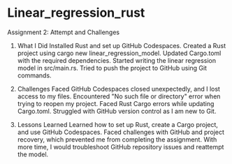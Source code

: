 # Linear_regression_rust
Assignment 2: Attempt and Challenges
1. What I Did
Installed Rust and set up GitHub Codespaces.
Created a Rust project using cargo new linear_regression_model.
Updated Cargo.toml with the required dependencies.
Started writing the linear regression model in src/main.rs.
Tried to push the project to GitHub using Git commands.

2. Challenges Faced
GitHub Codespaces closed unexpectedly, and I lost access to my files.
Encountered "No such file or directory" error when trying to reopen my project.
Faced Rust Cargo errors while updating Cargo.toml.
Struggled with GitHub version control as I am new to Git.

3. Lessons Learned
Learned how to set up Rust, create a Cargo project, and use GitHub Codespaces.
Faced challenges with GitHub and project recovery, which prevented me from completing the assignment.
With more time, I would troubleshoot GitHub repository issues and reattempt the model.
